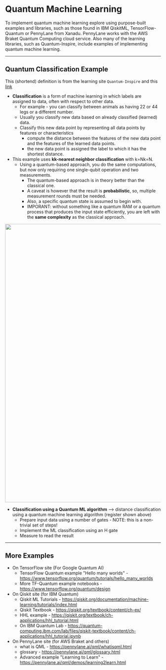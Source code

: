 # Quantum Machine Learning

To implement quantum machine learning explore using purpose-built examples and libraries, such as those found in IBM QiskitML, TensorFlow-Quantum or PennyLane from Xanadu. PennyLane works with the AWS Braket Quantum Computing cloud service.  Also many of the learning libraries, such as Quantum-Inspire, include examples of implementing quantum machine learning.

---


## Quantum Classification Example

This (shortend) definition is from the learning site `Quantum-Inspire` and this [link](https://www.quantum-inspire.com/kbase/quantum-classification/)  

- **Classification** is a form of machine learning in which labels are assigned to data, often with respect to other data. 
    - For example - you can classify between animals as having 22 or 44 legs or a different number. 
    - Usually you classify new data based on already classified (learned) data. 
    - Classify this new data point by representing all data points by features or characteristics 
        - compute the distance between the features of the new data point and the features of the learned data points. 
        - the new data point is assigned the label to which it has the shortest distance.
- This example uses **kk-nearest neighbor classification** with k=Nk=N.  
    - Using a quantum-based approach, you do the same computations, but now only requiring one single-qubit operation and two measurements. 
        - The quantum-based approach is in theory better than the classical one. 
        - A caveat is however that the result is **probabilistic**, so, multiple measurement rounds must be needed. 
        - Also, a specific quantum state is assumed to begin with. 
        - IMPORANT: without something like a quantum RAM or a quantum process that produces the input state efficiently, you are left with the **same complexity** as the classical approach.

<img src="https://github.com/lynnlangit/learning-quantum/blob/main/images/quantum-classifier.png" width=900>

- **Classification using a Quantum ML algorithm** --> distance classification using a quantum machine learning algorithm (register shown above)
  - Prepare input data using a number of gates - NOTE: this is a non-trivial set of steps!
  - Implement the ML classification using an H gate
  - Measure to read the result

---

## More Examples

- On TensorFlow site (For Google Quantum AI)
    -  TensorFlow Quantum example "Hello many worlds" - https://www.tensorflow.org/quantum/tutorials/hello_many_worlds
    -  More TF-Quantum example notebooks - https://www.tensorflow.org/quantum/design
- On Qiskit site (for IBM Quantum)
    - Qiskit ML Tutorials - https://qiskit.org/documentation/machine-learning/tutorials/index.html
    - Qiskit Textbook - https://qiskit.org/textbook/content/ch-ex/
    - HHL example - https://qiskit.org/textbook/ch-applications/hhl_tutorial.html  
    - On IBM Quantum Lab - https://quantum-computing.ibm.com/lab/files/qiskit-textbook/content/ch-applications/hhl_tutorial.ipynb
- On PennyLane site (for AWS Braket and others)
    - what is QML - https://pennylane.ai/qml/whatisqml.html
    - glossary - https://pennylane.ai/qml/glossary.html
    - Advanced example "Learning to Learn" - https://pennylane.ai/qml/demos/learning2learn.html
 


